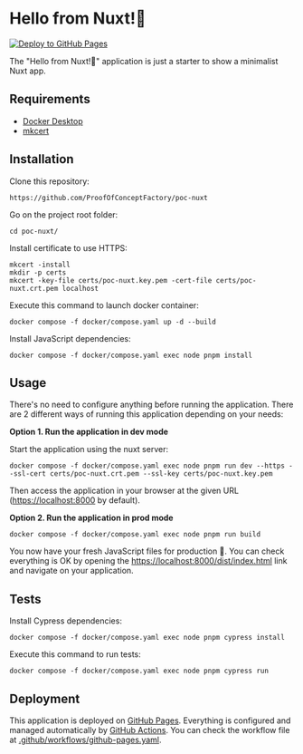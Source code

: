 Hello from Nuxt!👋
========================

[![Deploy to GitHub Pages](https://github.com/ProofOfConceptFactory/poc-nuxt/actions/workflows/github-pages.yaml/badge.svg)](https://github.com/ProofOfConceptFactory/poc-nuxt/actions/workflows/github-pages.yaml)

The "Hello from Nuxt!👋" application is just a starter to show a minimalist Nuxt app.

Requirements
------------

* [Docker Desktop][1]
* [mkcert][2]

Installation
------------

Clone this repository:

```console
https://github.com/ProofOfConceptFactory/poc-nuxt
```

Go on the project root folder:

```console
cd poc-nuxt/
```

Install certificate to use HTTPS:

```console
mkcert -install
mkdir -p certs
mkcert -key-file certs/poc-nuxt.key.pem -cert-file certs/poc-nuxt.crt.pem localhost
```

Execute this command to launch docker container:

```console
docker compose -f docker/compose.yaml up -d --build
```

Install JavaScript dependencies:

```console
docker compose -f docker/compose.yaml exec node pnpm install
```

Usage
-----

There's no need to configure anything before running the application. There are
2 different ways of running this application depending on your needs:

**Option 1. Run the application in dev mode**

Start the application using the nuxt server:

```console
docker compose -f docker/compose.yaml exec node pnpm run dev --https --ssl-cert certs/poc-nuxt.crt.pem --ssl-key certs/poc-nuxt.key.pem
```

Then access the application in your browser at the given URL (<https://localhost:8000> by default).

**Option 2. Run the application in prod mode**

```console
docker compose -f docker/compose.yaml exec node pnpm run build
```
You now have your fresh JavaScript files for production 🚀.
You can check everything is OK by opening the [https://localhost:8000/dist/index.html][2] link and navigate on your application.

Tests
-----

Install Cypress dependencies:

```console
docker compose -f docker/compose.yaml exec node pnpm cypress install
```

Execute this command to run tests:

```console
docker compose -f docker/compose.yaml exec node pnpm cypress run
```

Deployment
----------

This application is deployed on [GitHub Pages][4].
Everything is configured and managed automatically by [GitHub Actions][5].
You can check the workflow file at [.github/workflows/github-pages.yaml][6].

[1]: https://www.docker.com/products/docker-desktop/
[2]: https://github.com/FiloSottile/mkcert
[3]: https://localhost:8000/dist/index.html
[4]: https://pages.github.com/
[5]: https://docs.github.com/en/actions
[6]: .github/workflows/github-pages.yaml
